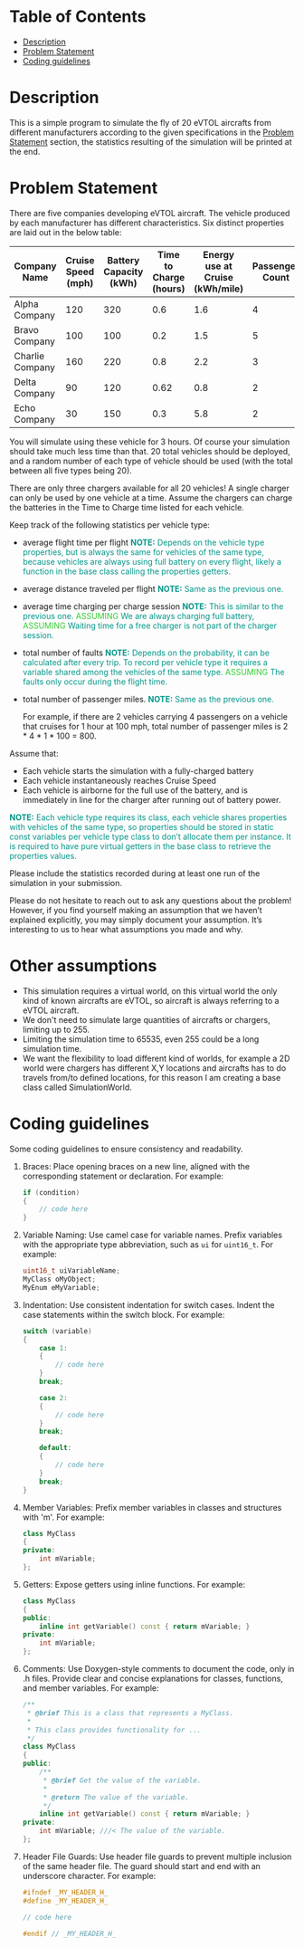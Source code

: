 # Table of Contents

- [Description](#description)
- [Problem Statement](#problem-statement)
- [Coding guidelines](#coding-guidelines)


# Description

This is a simple program to simulate the fly of 20 eVTOL aircrafts from different manufacturers
according to the given specifications in the [Problem Statement](#problem-statement) section,
the statistics resulting of the simulation will be printed at the end.

# Problem Statement

There are five companies developing eVTOL aircraft. The vehicle produced by each manufacturer has different characteristics. Six distinct properties are laid out in the below table:

| Company Name     | Cruise Speed (mph) | Battery Capacity (kWh) | Time to Charge (hours) | Energy use at Cruise (kWh/mile) | Passenger Count | Probability of fault per hour |
|------------------|--------------------|-----------------------|------------------------|---------------------------------|-----------------|-------------------------------|
| Alpha Company    | 120                | 320                   | 0.6                    | 1.6                             | 4               | 0.25                          |
| Bravo Company    | 100                | 100                   | 0.2                    | 1.5                             | 5               | 0.10                          |
| Charlie Company  | 160                | 220                   | 0.8                    | 2.2                             | 3               | 0.05                          |
| Delta Company    | 90                 | 120                   | 0.62                   | 0.8                             | 2               | 0.22                          |
| Echo Company     | 30                 | 150                   | 0.3                    | 5.8                             | 2               | 0.61                          |

You will simulate using these vehicle for 3 hours. Of course your simulation should take much less time than that. 20 total vehicles should be deployed, and a random number of each type of vehicle should be used (with the total between all five types being 20).

There are only three chargers available for all 20 vehicles! A single charger can only be used by one vehicle at a time. Assume the chargers can charge the batteries in the Time to Charge time listed for each vehicle. 

Keep track of the following statistics per vehicle type: 
- average flight time per flight <span style="color:#009688;">**NOTE:** Depends on the vehicle type properties, but is always the same for vehicles of the same type, because vehicles are always using full battery on every flight, likely a function in the base class calling the properties getters.</span>
- average distance traveled per flight <span style="color:#009688;">**NOTE:** Same as the previous one.</span>
- average time charging per charge session <span style="color:#009688;">**NOTE:** This is similar to the previous one. <span style="color:#32CD32;">ASSUMING</span> We are always charging full battery, <span style="color:#32CD32;">ASSUMING</span> Waiting time for a free charger is not part of the charger session.</span>
- total number of faults <span style="color:#009688;">**NOTE:** Depends on the probability, it can be calculated after every trip. To record per vehicle type it requires a variable shared among the vehicles of the same type. <span style="color:#32CD32;">ASSUMING</span> The faults only occur during the flight time.</span>
- total number of passenger miles.  <span style="color:#009688;">**NOTE:** Same as the previous one.</span>
	
    For example, if there are 2 vehicles carrying 4 passengers on a vehicle that cruises 	for 1 hour at 100 mph, total number of passenger miles is 2 * 4 * 1 * 100 = 800.

Assume that:
- Each vehicle starts the simulation with a fully-charged battery
- Each vehicle instantaneously reaches Cruise Speed
- Each vehicle is airborne for the full use of the battery, and is immediately in line for the charger after running out of battery power.

<span style="color:#009688;">**NOTE:** Each vehicle type requires its class, each vehicle shares properties with vehicles of the same type, so properties should be stored in static const variables per vehicle type class to don’t allocate them per instance. It is required to have pure virtual getters in the base class to retrieve the properties values.</span>

Please include the statistics recorded during at least one run of the simulation in your submission.

Please do not hesitate to reach out to ask any questions about the problem! However, if you find yourself making an assumption that we haven’t explained explicitly, you may simply document your assumption. It’s interesting to us to hear what assumptions you made and why.

# Other assumptions

 - This simulation requires a virtual world, on this virtual world the only kind of known aircrafts are eVTOL,
   so aircraft is always referring to a eVTOL aircraft.
 - We don't need to simulate large quantities of aircrafts or chargers, limiting up to 255.
 - Limiting the simulation time to 65535, even 255 could be a long simulation time.
 - We want the flexibility to load different kind of worlds, for example a 2D world were chargers has
   different X,Y locations and aircrafts has to do travels from/to defined locations, for this reason
   I am creating a base class called SimulationWorld.

# Coding guidelines

Some coding guidelines to ensure consistency and readability. 

1. Braces: Place opening braces on a new line, aligned with the corresponding statement or declaration. For example:
   ```cpp
   if (condition)
   {
       // code here
   }
   ```

2. Variable Naming: Use camel case for variable names. Prefix variables with the appropriate type abbreviation, such as `ui` for `uint16_t`. For example:
   ```cpp
   uint16_t uiVariableName;
   MyClass oMyObject;
   MyEnum eMyVariable;
   ```

3. Indentation: Use consistent indentation for switch cases. Indent the case statements within the switch block. For example:
   ```cpp
   switch (variable)
   {
       case 1:
       {
           // code here
       }
       break;

       case 2:
       {
           // code here
       }
       break;

       default:
       {
           // code here
       }
       break;
   }
   ```

4. Member Variables: Prefix member variables in classes and structures with 'm'. For example:
   ```cpp
   class MyClass
   {
   private:
       int mVariable;
   };
   ```

5. Getters: Expose getters using inline functions. For example:
   ```cpp
   class MyClass
   {
   public:
       inline int getVariable() const { return mVariable; }
   private:
       int mVariable;
   };
   ```

6. Comments: Use Doxygen-style comments to document the code, only in .h files. Provide clear and concise explanations for classes, functions, and member variables. For example:
   ```cpp
   /**
    * @brief This is a class that represents a MyClass.
    *
    * This class provides functionality for ...
    */
   class MyClass
   {
   public:
       /**
        * @brief Get the value of the variable.
        *
        * @return The value of the variable.
        */
       inline int getVariable() const { return mVariable; }
   private:
       int mVariable; ///< The value of the variable.
   };
   ```

7. Header File Guards: Use header file guards to prevent multiple inclusion of the same header file. The guard should start and end with an underscore character. For example:

    ```cpp
    #ifndef _MY_HEADER_H_
    #define _MY_HEADER_H_

    // code here

    #endif // _MY_HEADER_H_
    ```
